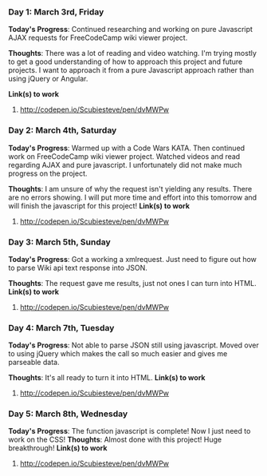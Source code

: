 
### Day 1: March 3rd, Friday

**Today's Progress**: Continued researching and working on pure Javascript AJAX requests for FreeCodeCamp wiki viewer project.

**Thoughts**: There was a lot of reading and video watching. I'm trying mostly to get a good understanding of how to approach this project and future projects. I want to approach it from a pure Javascript approach rather than using jQuery or Angular.

**Link(s) to work**
1. http://codepen.io/Scubiesteve/pen/dvMWPw

### Day 2: March 4th, Saturday

**Today's Progress**: Warmed up with a Code Wars KATA. Then continued work on FreeCodeCamp wiki viewer project. Watched videos and read regarding AJAX and pure javascript. I unfortunately did not make much progress on the project.

**Thoughts**: I am unsure of why the request isn't yielding any results. There are no errors showing. I will put more time and effort into this tomorrow and will finish the javascript for this project!
**Link(s) to work**
1. http://codepen.io/Scubiesteve/pen/dvMWPw

### Day 3: March 5th, Sunday

**Today's Progress**: Got a working a xmlrequest. Just need to figure out how to parse Wiki api text response into JSON.

**Thoughts**: The request gave me results, just not ones I can turn into HTML.
**Link(s) to work**
1. http://codepen.io/Scubiesteve/pen/dvMWPw

### Day 4: March 7th, Tuesday

**Today's Progress**: Not able to parse JSON still using javascript. Moved over to using jQuery which makes the call so much easier and gives me parseable data.

**Thoughts**: It's all ready to turn it into HTML.
**Link(s) to work**
1. http://codepen.io/Scubiesteve/pen/dvMWPw

### Day 5: March 8th, Wednesday

**Today's Progress**: The function javascript is complete! Now I just need to work on the CSS!
**Thoughts**: Almost done with this project! Huge breakthrough!
**Link(s) to work**
1. http://codepen.io/Scubiesteve/pen/dvMWPw
